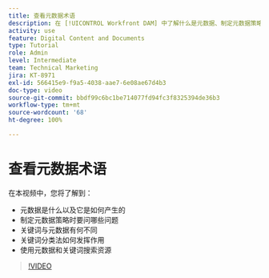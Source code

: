 ```yaml
---
title: 查看元数据术语
description: 在 [!UICONTROL Workfront DAM] 中了解什么是元数据、制定元数据策略时要问哪些问题以及更多信息。
activity: use
feature: Digital Content and Documents
type: Tutorial
role: Admin
level: Intermediate
team: Technical Marketing
jira: KT-8971
exl-id: 566415e9-f9a5-4038-aae7-6e08ae67d4b3
doc-type: video
source-git-commit: bbdf99c6bc1be714077fd94fc3f8325394de36b3
workflow-type: tm+mt
source-wordcount: '68'
ht-degree: 100%

---
```


# 查看元数据术语

在本视频中，您将了解到：

* 元数据是什么以及它是如何产生的
* 制定元数据策略时要问哪些问题
* 关键词与元数据有何不同
* 关键词分类法如何发挥作用
* 使用元数据和关键词搜索资源

>[!VIDEO](https://video.tv.adobe.com/v/3419522/?quality=12&learn=on&enablevpops=1&captions=chi_hans)
